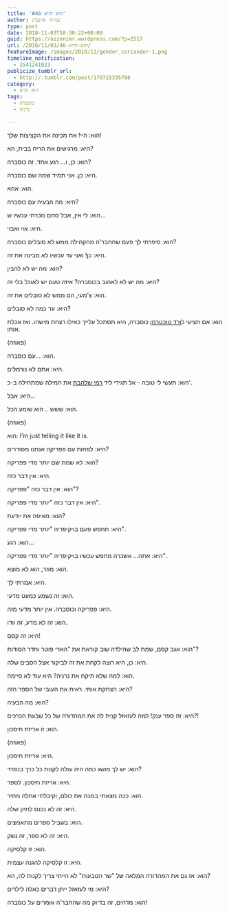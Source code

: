 ```yaml
---
title: 'הוא והיא #46'
author: נמרוד איזנברג
type: post
date: 2018-11-03T10:30:22+00:00
guid: https://aizenimr.wordpress.com/?p=2517
url: /2018/11/03/הוא-והיא-46/
featureImage: /images/2018/11/gender_coriander-1.png
timeline_notification:
  - 1541241023
publicize_tumblr_url:
  - http://.tumblr.com/post/179715335788
category:
  - הוא והיא
tags:
  - כוסברה
  - נרניה

---
```

<span lang="he-IL">הוא</span><span lang="en-US">: </span><span lang="he-IL">היי</span><span lang="en-US">! </span><span lang="he-IL">את מכינה את הקציצות שלך</span><span lang="en-US">!</span>

<span lang="he-IL">היא</span><span lang="en-US">: </span><span lang="he-IL">מרגישים את הריח בבית</span><span lang="en-US">, </span><span lang="he-IL">הא</span><span lang="en-US">?</span>

<span lang="he-IL">הוא</span><span lang="en-US">: </span><span lang="he-IL">כן</span><span lang="en-US">, </span><span lang="he-IL">ו… רגע אחד</span><span lang="en-US">. </span><span lang="he-IL">זה כוסברה</span><span lang="en-US">?</span>

<span lang="he-IL">היא</span><span lang="en-US">: </span><span lang="he-IL">כן</span><span lang="en-US">. </span><span lang="he-IL">אני תמיד שמה שם כוסברה</span><span lang="en-US">.</span>

<span lang="he-IL">הוא</span><span lang="en-US">: </span><span lang="he-IL">אהא</span><span lang="en-US">.</span>

<span lang="he-IL">היא</span><span lang="en-US">: </span><span lang="he-IL">מה הבעיה עם כוסברה</span><span lang="en-US">?</span>

<span lang="he-IL">הוא</span><span lang="en-US">: </span><span lang="he-IL">לי אין</span><span lang="en-US">, </span><span lang="he-IL">אבל סתם נזכרתי עכשיו ש</span><span lang="en-US">...</span>

<span lang="he-IL">היא</span><span lang="en-US">: </span><span lang="he-IL">אוי ואבוי</span><span lang="en-US">.</span>

<span lang="he-IL">הוא</span><span lang="en-US">: </span><span lang="he-IL">סיפרתי לך פעם שהחבר’ה מהקהילה ממש לא סובלים כוסברה</span><span lang="en-US">?</span>

<span lang="he-IL">היא</span><span lang="en-US">: </span><span lang="he-IL">כן</span><span lang="en-US">! </span><span lang="he-IL">ואני עד עכשיו לא מבינה את זה</span><span lang="en-US">.</span>

<span lang="he-IL">הוא</span><span lang="en-US">: </span><span lang="he-IL">מה יש לא להבין</span><span lang="en-US">?</span>

<span lang="he-IL">היא</span><span lang="en-US">: </span><span lang="he-IL">מה יש לא לאהוב בכוסברה</span><span lang="en-US">? </span><span lang="he-IL">איזה טעם יש לאוכל בלי זה</span><span lang="en-US">?</span>

<span lang="he-IL">הוא</span><span lang="en-US">: </span><span lang="he-IL">צ’מעי</span><span lang="en-US">, </span><span lang="he-IL">הם ממש לא סובלים את זה</span><span lang="en-US">.</span>

<span lang="he-IL">היא</span><span lang="en-US">: </span><span lang="he-IL">עד כמה לא סובלים</span><span lang="en-US">?</span>

<span lang="he-IL">הוא</span><span lang="en-US">: </span><span lang="he-IL">אם תציעי ל<a href="http://room314.co.il/">ורד טוכטרמן</a> כוסברה</span><span lang="en-US">, </span><span lang="he-IL">היא תסתכל עלייך כאילו רצחת מישהו</span><span lang="en-US">. </span><span lang="he-IL">ואז אכלת אותו</span><span lang="en-US">.</span>

<span lang="en-US">(</span><span lang="he-IL">פאוזה</span><span lang="en-US">)</span>

<span lang="he-IL">הוא</span><span lang="en-US">: ...</span><span lang="he-IL">עם כוסברה</span><span lang="en-US">.</span>

<span lang="he-IL">היא</span><span lang="en-US">: </span><span lang="he-IL">אתם לא נורמלים</span><span lang="en-US">.</span>

הוא: תעשי לי טובה - אל תגידי ליד [רמי שלהבת][1] את המילה שמתחילה ב-כ'.

היא: אבל...

הוא: ששש... הוא שומע הכל.

(פאוזה)

<span lang="he-IL">הוא</span><span lang="en-US">: I’m just telling it like it is.</span>

<span lang="he-IL">היא</span><span lang="en-US">: </span><span lang="he-IL">לפחות עם פפריקה אנחנו מסודרים</span><span lang="en-US">?</span>

<span lang="he-IL">הוא</span><span lang="en-US">: </span><span lang="he-IL">לא שמת שם יותר מדי פפריקה</span><span lang="en-US">?</span>

<span lang="he-IL">היא</span><span lang="en-US">: </span><span lang="he-IL">אין דבר כזה</span><span lang="en-US">.</span>

<span lang="he-IL">הוא</span><span lang="en-US">: </span><span lang="he-IL">אין דבר כזה </span><span lang="en-US">"</span><span lang="he-IL">פפריקה</span><span lang="en-US">"?</span>

<span lang="he-IL">היא</span><span lang="en-US">: </span><span lang="he-IL">אין דבר כזה </span><span lang="en-US">"</span><span lang="he-IL">יותר מדי פפריקה</span><span lang="en-US">".</span>

<span lang="he-IL">הוא</span><span lang="en-US">: </span><span lang="he-IL">מאיפה את יודעת</span><span lang="en-US">?</span>

<span lang="he-IL">היא</span><span lang="en-US">: </span><span lang="he-IL">תחפש פעם בויקיפדיה </span><span lang="en-US">"</span><span lang="he-IL">יותר מדי פפריקה</span><span lang="en-US">".</span>

<span lang="he-IL">הוא</span><span lang="en-US">: </span><span lang="he-IL">רגע</span><span lang="en-US">...</span>

<span lang="he-IL">היא</span><span lang="en-US">: </span><span lang="he-IL">אתה</span><span lang="en-US">... </span><span lang="he-IL">אשכרה מחפש עכשיו בויקיפדיה </span><span lang="en-US">"</span><span lang="he-IL">יותר מדי פפריקה</span><span lang="en-US">".</span>

<span lang="he-IL">הוא</span><span lang="en-US">: </span><span lang="he-IL">מוזר</span><span lang="en-US">, </span><span lang="he-IL">הוא לא מוצא</span><span lang="en-US">.</span>

<span lang="he-IL">היא</span><span lang="en-US">: </span><span lang="he-IL">אמרתי לך</span><span lang="en-US">.</span>

<span lang="he-IL">הוא</span><span lang="en-US">: </span><span lang="he-IL">זה נשמע כמעט מדעי</span><span lang="en-US">.</span>

<span lang="he-IL">היא</span><span lang="en-US">: </span><span lang="he-IL">פפריקה וכוסברה</span><span lang="en-US">. </span><span lang="he-IL">אין יותר מדעי מזה</span><span lang="en-US">.</span>

<span lang="he-IL">הוא</span><span lang="en-US">: </span><span lang="he-IL">זה לא מדע</span><span lang="en-US">, </span><span lang="he-IL">זה וודו</span><span lang="en-US">.</span>

<span lang="he-IL">היא</span><span lang="en-US">: </span><span lang="he-IL">זה קסם</span><span lang="en-US">!</span>

<span lang="he-IL">הוא</span><span lang="en-US">: </span><span lang="he-IL">אגב קסם</span><span lang="en-US">, </span><span lang="he-IL">שמת לב שהילדה שוב קוראת את </span><span lang="en-US">"</span><span lang="he-IL">הארי פוטר וחדר הסודות</span><span lang="en-US">"?</span>

<span lang="he-IL">היא</span><span lang="en-US">: </span><span lang="he-IL">כן</span><span lang="en-US">, </span><span lang="he-IL">היא רוצה לקחת את זה לביקור אצל הסבים שלה</span><span lang="en-US">.</span>

<span lang="he-IL">הוא</span><span lang="en-US">: </span><span lang="he-IL">למה שלא תיקח את נרניה</span><span lang="en-US">? </span><span lang="he-IL">היא עוד לא סיימה</span><span lang="en-US">.</span>

<span lang="he-IL">היא</span><span lang="en-US">: </span><span lang="he-IL">הצחקת אותי</span><span lang="en-US">. </span><span lang="he-IL">ראית את העובי של הספר הזה</span><span lang="en-US">?</span>

<span lang="he-IL">הוא</span><span lang="en-US">: </span><span lang="he-IL">מה הבעיה</span><span lang="en-US">?</span>

<span lang="he-IL">היא</span><span lang="en-US">: </span><span lang="he-IL">זה ספר ענק</span><span lang="en-US">! </span><span lang="he-IL">למה לעזאזל קנית לה את המהדורה של כל שבעת הכרכים</span><span lang="en-US">?!</span>

<span lang="he-IL">הוא</span><span lang="en-US">: </span><span lang="he-IL">זו אריזת חיסכון</span><span lang="en-US">.</span>

<span lang="en-US">(</span><span lang="he-IL">פאוזה</span><span lang="en-US">)</span>

<span lang="he-IL">היא</span><span lang="en-US">: </span><span lang="he-IL">אריזת חיסכון</span><span lang="en-US">.</span>

<span lang="he-IL">הוא</span><span lang="en-US">: </span><span lang="he-IL">יש לך מושג כמה היה עולה לקנות כל כרך בנפרד</span><span lang="en-US">?</span>

<span lang="he-IL">היא</span><span lang="en-US">: </span><span lang="he-IL">אריזת חיסכון</span><span lang="en-US">. </span><span lang="he-IL">לספר</span><span lang="en-US">.</span>

<span lang="he-IL">הוא</span><span lang="en-US">: </span><span lang="he-IL">ככה מצאתי במכה את כולם</span><span lang="en-US">, </span><span lang="he-IL">וקיבלתי אחלה מחיר</span><span lang="en-US">.</span>

<span lang="he-IL">היא</span><span lang="en-US">: </span><span lang="he-IL">זה לא נכנס לתיק שלה</span><span lang="en-US">.</span>

<span lang="he-IL">הוא</span><span lang="en-US">: </span><span lang="he-IL">בשביל ספרים מתאמצים</span><span lang="en-US">.</span>

<a name="__DdeLink__392_719185952"></a><span lang="he-IL">היא</span><span lang="en-US">: </span><span lang="he-IL">זה לא ספר</span><span lang="en-US">, </span><span lang="he-IL">זה נשק</span><span lang="en-US">.</span>

<span lang="he-IL">הוא</span><span lang="en-US">: </span><span lang="he-IL">זו קלסיקה</span><span lang="en-US">.</span>

<span lang="he-IL">היא</span><span lang="en-US">: </span><span lang="he-IL">זו קלסיקה להגנה עצמית</span><span lang="en-US">.</span>

<span lang="he-IL">הוא</span><span lang="en-US">: </span><span lang="he-IL">אז גם את המהדורה המלאה של </span><span lang="en-US">"</span><span lang="he-IL">שר הטבעות</span><span lang="en-US">" </span><span lang="he-IL">לא הייתי צריך לקנות לה</span><span lang="en-US">, </span><span lang="he-IL">הא</span><span lang="en-US">?</span>

<span lang="he-IL">היא</span><span lang="en-US">: </span><span lang="he-IL">מי לעזאזל ייתן דברים כאלה לילדים</span><span lang="en-US">?</span>

<span lang="he-IL">הוא</span><span lang="en-US">: מדהים, </span><span lang="he-IL">זה בדיוק מה שהחבר’ה אומרים על כוסברה</span><span lang="en-US">!</span>

 [1]: http://www.blipanika.co.il/